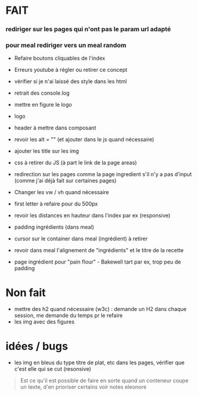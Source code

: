 
# FAIT

### rediriger sur les pages qui n'ont pas le param url adapté
### pour meal rediriger vers un meal random

- Refaire boutons cliquables de l'index
- Erreurs youtube à régler ou retirer ce concept
- vérifier si je n'ai laissé des style dans les html
- retrait des console.log
- mettre en figure le logo
- logo
- header à mettre dans composant
- revoir les alt = "" (et ajouter dans le js quand nécessaire)
- ajouter les title sur les img
- css à retirer du JS (à part le link de la page areas)
- redirection sur les pages comme la page ingredient s'il n'y a pas d'input (comme j'ai déjà fait sur certaines pages)
- Changer les vw / vh quand nécessaire 
- first letter à refaire pour du 500px
- revoir les distances en hauteur dans l'index par ex (responsive)
- padding ingrédients (dans meal)
- cursor sur le container dans meal (ingrédient) à retirer
- revoir dans meal l'alignement de "ingrédients" et le titre de la recette


- page ingrédient pour "pain flour" - Bakewell tart par ex, trop peu de padding


# Non fait 
- mettre des h2 quand nécessaire (w3c) : demande un H2 dans chaque session, me demande du temps pr le refaire
- les img avec des figures

# idées / bugs 
- les img en bleus du type titre de plat, etc dans les pages, vérifier que c'est elle qui se cut (resonsive)
> Est ce qu'il est possible de faire en sorte quand un conteneur coupe un texte, d'en prioriser certains
> voir notes eleonore


